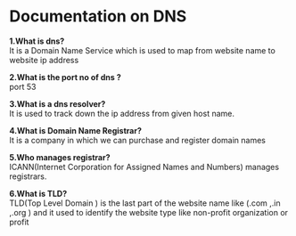 # Documentation on DNS


**1.What is dns?** <br />
 It is a Domain Name Service which is used to map from website name to website ip address

**2.What is the port no of dns ?** <br />
 port 53

**3.What is a dns resolver?** <br />
 It is used to track down the ip address from given host name.

**4.What is Domain Name Registrar?**<br />
 It is a company in which we can purchase and register domain names

**5.Who manages registrar?**<br />
ICANN(Internet Corporation for Assigned Names and Numbers) manages registrars.

**6.What is TLD?**<br />
TLD(Top Level Domain ) is the last part of the website name like (.com ,.in ,.org ) and it used to identify the website type like non-profit organization or profit 


